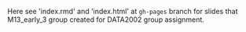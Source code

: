 Here see 'index.rmd' and 'index.html' at `gh-pages` branch for slides that M13_early_3 group created for DATA2002 group assignment.
